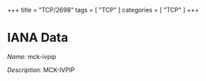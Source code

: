+++
title = "TCP/2698"
tags = [ "TCP" ]
categories = [ "TCP" ]
+++

# IANA Data

_Name:_ mck-ivpip

_Description:_ MCK-IVPIP

